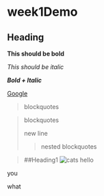 # week1Demo

## Heading

**This should be bold**

*This should be italic*

***Bold + Italic***

[Google](http://www.google.com)

>blockquotes

>blockquotes
>
>new line
>>nested blockquotes


> ##Heading1
![cats](https://www.humanesociety.org/sites/default/files/styles/1240x698/public/2018/08/kitten-440379.jpg)
hello
>
you

what

